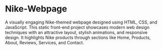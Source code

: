 # Nike-Webpage
 A visually engaging Nike-themed webpage designed using HTML, CSS, and JavaScript. This static front-end project showcases modern web design techniques with an attractive layout, stylish animations, and responsive design. It highlights Nike products through sections like Home, Products, About, Reviews, Services, and Contact.
